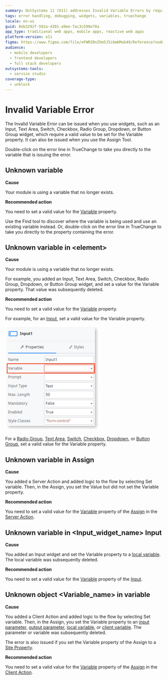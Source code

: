 ```yaml
---
summary: OutSystems 11 (O11) addresses Invalid Variable Errors by requiring valid values for the Variable property in various widgets and tools.
tags: error handling, debugging, widgets, variables, truechange
locale: en-us
guid: 0eb3292f-592a-4301-a9ee-7ac3c598e70a
app_type: traditional web apps, mobile apps, reactive web apps
platform-version: o11
figma: https://www.figma.com/file/eFWRZ0nZhm5J5ibmKMak49/Reference?node-id=737:321
audience:
  - mobile developers
  - frontend developers
  - full stack developers
outsystems-tools:
  - service studio
coverage-type:
  - unblock
---
```


# Invalid Variable Error

The Invalid Variable Error can be issued when you use widgets, such as an Input, Text Area, Switch, Checkbox, Radio Group, Dropdown, or Button Group widget, which require a valid value to be set for the Variable property. It can also be issued when you use the Assign Tool. 

Double-click on the error line in TrueChange to take you directly to the variable that is issuing the error.

## Unknown variable

**Cause**

Your module is using a variable that no longer exists.

**Recommended action**

You need to set a valid value for the [Variable](../../../ref/data/handling-data/variables/intro.md) property.

Use the Find tool to discover where the variable is being used and use an existing variable instead. Or, double-click on the error line in TrueChange to take you directly to the property containing the error.

## Unknown variable in &lt;element>

**Cause**

Your module is using a variable that no longer exists. 

For example, you added an Input, Text Area, Switch, Checkbox, Radio Group, Dropdown, or Button Group widget, and set a value for the Variable property. That value was subsequently deleted.

**Recommended action**

You need to set a valid value for the [Variable](../../../ref/data/handling-data/variables/intro.md) property. 

For example, for an [Input](../../../ref/lang/auto/servicestudio-plugin-nrwidgets-input.md), set a valid value for the Variable property.

![Screenshot showing an Invalid Variable Error in the OutSystems development environment](images/invalid-variable-error.png "Invalid Variable Error in OutSystems")

For a [Radio Group](../../../ref/lang/auto/servicestudio-plugin-nrwidgets-radiogroup.md), [Text Area](../../../ref/lang/auto/servicestudio-plugin-nrwidgets-textarea.md), [Switch](../../../ref/lang/auto/servicestudio-plugin-nrwidgets-switch.md), [Checkbox](../../../ref/lang/auto/servicestudio-plugin-nrwidgets-checkbox.md), [Dropdown](../../../ref/lang/auto/servicestudio-plugin-nrwidgets-dropdown.md), or [Button Group](../../../ref/lang/auto/servicestudio-plugin-nrwidgets-buttongroup.md), set a valid value for the Variable property.

##  Unknown variable in Assign

**Cause**

You added a Server Action and added logic to the flow by selecting Set variable. Then, in the Assign, you set the Value but did not set the Variable property. 

**Recommended action**

You need to set a valid value for the [Variable](../../../ref/data/handling-data/variables/intro.md) property of the [Assign](../../../ref/lang/auto/class-assign.md) in the [Server Action](../../../ref/lang/auto/class-server-action.md). 

##  Unknown variable in  &lt;Input_widget_name> Input

**Cause**

You added an Input widget and set the Variable property to a [local variable](../../../ref/lang/auto/class-local-variable.md). The local variable was subsequently deleted.

**Recommended action**

You need to set a valid value for the [Variable](../../../ref/data/handling-data/variables/intro.md) property of the [Input](../../../ref/lang/auto/servicestudio-plugin-nrwidgets-input.md).

##  Unknown object &lt;Variable_name> in variable

**Cause**

You added a Client Action and added logic to the flow by selecting Set variable. Then, in the Assign, you set the Variable property to an [input parameter](../../../ref/lang/auto/class-input-parameter.md), [output parameter](../../../ref/lang/auto/class-output-parameter.md), [local variable](../../../ref/lang/auto/class-local-variable.md), or [client variable](../../../ref/lang/auto/class-client-variable.md). The parameter or variable was subsequently deleted. 

The error is also issued if you set the Variable property of the Assign to a [Site Property](../../../ref/lang/auto/class-site-property.md).

**Recommended action**

You need to set a valid value for the [Variable](../../../ref/data/handling-data/variables/intro.md) property of the [Assign](../../../ref/lang/auto/class-assign.md) in the [Client Action](../../../ref/lang/auto/class-client-action.md).


